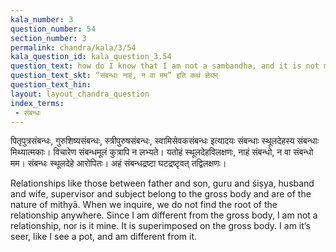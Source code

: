 ```yaml
---
kala_number: 3
question_number: 54
section_number: 3
permalink: chandra/kala/3/54
kala_question_id: kala_question_3.54
question_text: how do I know that I am not a sambandha, and it is not mine
question_text_skt: “संबन्धाः नाहं, न वा मम” इति कथं ज्ञेयम्
question_text_hin: 
layout: layout_chandra_question
index_terms:
 - संबन्धः
---
```


<!-- skt-start -->
पितृपुत्रसंबन्धः, गुरुशिष्यसंबन्धः, स्त्रीपुरुषसंबन्धः, स्वामिसेवकसंबन्धः इत्यादयः संबन्धाः स्थूलदेहस्य संबन्धाः मिथ्यात्मकाः। विचारेण संबन्धमूलं कुत्रापि न लभ्यते। यतोहं स्थूलदेहविलक्षणः, नाहं संबन्धो, न वा संबन्धो मम। संबन्धः स्थूलदेहे आरोपितः। अहं संबन्धद्रष्टा घटद्रष्टृवत् तद्विलक्षणः। 
<!-- skt-end -->

<!-- eng-start -->
Relationships like those between father and son, guru and śiṣya, husband and wife, supervisor and subject belong to the gross body and are of the nature of mithyā. When we inquire, we do not find the root of the relationship anywhere. Since I am different from the gross body, I am not a relationship, nor is it mine. It is superimposed on the gross body. I am it’s seer, like I see a pot, and am different from it.
<!-- eng-end -->

